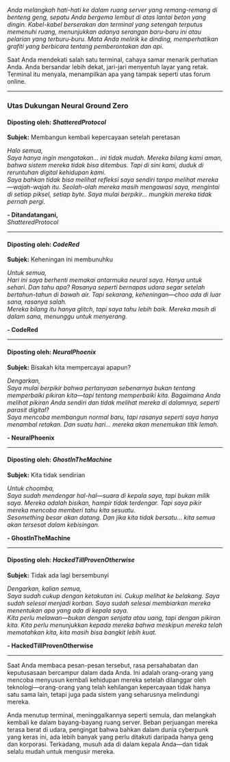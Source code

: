 _Anda melangkah hati-hati ke dalam ruang server yang remang-remang di benteng geng, sepatu Anda bergema lembut di atas lantai beton yang dingin. Kabel-kabel berserakan dan terminal yang setengah terputus memenuhi ruang, menunjukkan adanya serangan baru-baru ini atau pelarian yang terburu-buru. Mata Anda melirik ke dinding, memperhatikan grafiti yang berbicara tentang pemberontakan dan api._

Saat Anda mendekati salah satu terminal, cahaya samar menarik perhatian Anda. Anda bersandar lebih dekat, jari-jari menyentuh layar yang retak. Terminal itu menyala, menampilkan apa yang tampak seperti utas forum online.

---

### **Utas Dukungan Neural Ground Zero**

#### Diposting oleh: _ShatteredProtocol_

**Subjek:** Membangun kembali kepercayaan setelah peretasan

_Halo semua,_  
_Saya hanya ingin mengatakan... ini tidak mudah. Mereka bilang kami aman, bahwa sistem mereka tidak bisa ditembus. Tapi di sini kami, duduk di reruntuhan digital kehidupan kami._  
*Saya bahkan tidak bisa melihat refleksi saya sendiri tanpa melihat mereka—*wajah-wajah* itu. Seolah-olah mereka masih mengawasi saya, mengintai di setiap piksel, setiap byte. Saya mulai berpikir... mungkin mereka tidak pernah pergi.*

**- Ditandatangani,**  
_ShatteredProtocol_

---

#### Diposting oleh: _CodeRed_

**Subjek:** Keheningan ini membunuhku

_Untuk semua,_  
_Hari ini saya berhenti memakai antarmuka neural saya. Hanya untuk sehari. Dan tahu apa? Rasanya seperti bernapas udara segar setelah bertahun-tahun di bawah air. Tapi sekarang, keheningan—choo ada di luar sana, rasanya salah._  
_Mereka bilang itu hanya glitch, tapi saya tahu lebih baik. Mereka masih di dalam sana, menunggu untuk menyerang._

**- CodeRed**

---

#### Diposting oleh: _NeuralPhoenix_

**Subjek:** Bisakah kita mempercayai apapun?

_Dengarkan,_  
*Saya mulai berpikir bahwa pertanyaan sebenarnya bukan tentang memperbaiki pikiran kita—tapi tentang memperbaiki *kita*. Bagaimana Anda melihat pikiran Anda sendiri dan tidak melihat mereka di dalamnya, seperti parasit digital?*  
_Saya mencoba membangun normal baru, tapi rasanya seperti saya hanya menambal retakan. Dan suatu hari... mereka akan menemukan titik lemah._

**- NeuralPhoenix**

---

#### Diposting oleh: _GhostInTheMachine_

**Subjek:** Kita tidak sendirian

_Untuk choomba,_  
_Saya sudah mendengar hal-hal—suara di kepala saya, tapi bukan milik saya. Mereka adalah bisikan, hampir tidak terdengar. Tapi saya pikir mereka mencoba memberi tahu kita sesuatu._  
_Sesomething besar akan datang. Dan jika kita tidak bersatu... kita semua akan tersesat dalam kebisingan._

**- GhostInTheMachine**

---

#### Diposting oleh: _HackedTillProvenOtherwise_

**Subjek:** Tidak ada lagi bersembunyi

_Dengarkan, kalian semua,_  
_Saya sudah cukup dengan ketakutan ini. Cukup melihat ke belakang. Saya sudah selesai menjadi korban. Saya sudah selesai membiarkan mereka menentukan apa yang ada di kepala saya._  
_Kita perlu melawan—bukan dengan senjata atau uang, tapi dengan pikiran kita. Kita perlu menunjukkan kepada mereka bahwa meskipun mereka telah mematahkan kita, kita masih bisa bangkit lebih kuat._

**- HackedTillProvenOtherwise**

---

Saat Anda membaca pesan-pesan tersebut, rasa persahabatan dan keputusasaan bercampur dalam dada Anda. Ini adalah orang-orang yang mencoba menyusun kembali kehidupan mereka setelah dilanggar oleh teknologi—orang-orang yang telah kehilangan kepercayaan tidak hanya satu sama lain, tetapi juga pada sistem yang seharusnya melindungi mereka.

Anda menutup terminal, meninggalkannya seperti semula, dan melangkah kembali ke dalam bayang-bayang ruang server. Beban perjuangan mereka terasa berat di udara, pengingat bahwa bahkan dalam dunia cyberpunk yang keras ini, ada lebih banyak yang perlu ditakuti daripada hanya geng dan korporasi. Terkadang, musuh ada di dalam kepala Anda—dan tidak selalu mudah untuk mengusir mereka.
